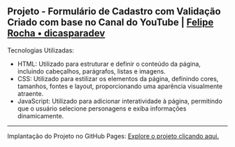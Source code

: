 ## Projeto - Formulário de Cadastro com Validação <br> Criado com base no Canal do YouTube | [Felipe Rocha • dicasparadev](https://www.youtube.com/@dicasparadevs)

Tecnologias Utilizadas:
* HTML: Utilizado para estruturar e definir o conteúdo da página, incluindo cabeçalhos, parágrafos, listas e imagens.
* CSS: Utilizado para estilizar os elementos da página, definindo cores, tamanhos, fontes e layout, proporcionando uma aparência visualmente atraente.
* JavaScript: Utilizado para adicionar interatividade à página, permitindo que o usuário selecione personagens e exiba informações dinamicamente.

---



Implantação do Projeto no GitHub Pages: [Explore o projeto clicando aqui.](https://jcddsj01.github.io/formulario-com-validacao/)
